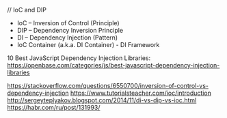 // IoC and DIP

- IoC – Inversion of Control (Principle)
- DIP – Dependency Inversion Principle
- DI – Dependency Injection (Pattern)
- IoC Container (a.k.a. DI Container) - DI Framework

10 Best JavaScript Dependency Injection Libraries:
https://openbase.com/categories/js/best-javascript-dependency-injection-libraries

https://stackoverflow.com/questions/6550700/inversion-of-control-vs-dependency-injection
https://www.tutorialsteacher.com/ioc/introduction
http://sergeyteplyakov.blogspot.com/2014/11/di-vs-dip-vs-ioc.html
https://habr.com/ru/post/131993/
